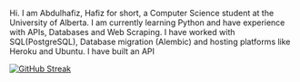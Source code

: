 Hi. I am Abdulhafiz, Hafiz for short, a Computer Science student at the University of Alberta. 
I am currently learning Python and have experience with APIs, Databases and Web Scraping.
I have worked with SQL(PostgreSQL), Database migration (Alembic) and hosting platforms like Heroku and Ubuntu. I have built an API


[![GitHub Streak](https://streak-stats.demolab.com?user=haaffiiizzz&theme=highcontrast&hide_border=true)](https://git.io/streak-stats)
